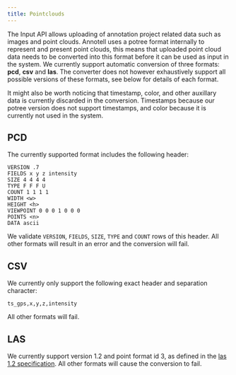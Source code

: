 ```yaml
---
title: Pointclouds
---
```

The Input API allows uploading of annotation project related data such as images and point clouds. Annotell uses a potree format internally to represent and present point clouds, this means that uploaded point cloud data needs to be converted into this format before it can be used as input in the system. We currently support automatic conversion of three formats: **pcd**, **csv** and **las**. The converter does not however exhaustively support all possible versions of these formats, see below for details of each format.

It might also be worth noticing that timestamp, color, and other auxillary data is currently discarded in the conversion. Timestamps because our potree version does not support timestamps, and color because it is currently not used in the system.


## PCD
The currently supported format includes the following header:
```
VERSION .7
FIELDS x y z intensity
SIZE 4 4 4 4
TYPE F F F U
COUNT 1 1 1 1
WIDTH <w>
HEIGHT <h>
VIEWPOINT 0 0 0 1 0 0 0
POINTS <n>
DATA ascii
```
We validate `VERSION`, `FIELDS`, `SIZE`, `TYPE` and `COUNT` rows of this header. All other formats will result in an error and the conversion will fail.

## CSV
We currently only support the following exact header and separation character:
```
ts_gps,x,y,z,intensity
```

All other formats will fail.

## LAS

We currently support version 1.2 and point format id 3, as defined in the [las 1.2 specification](https://www.asprs.org/a/society/committees/standards/asprs_las_format_v12.pdf). All other formats will cause the conversion to fail.
